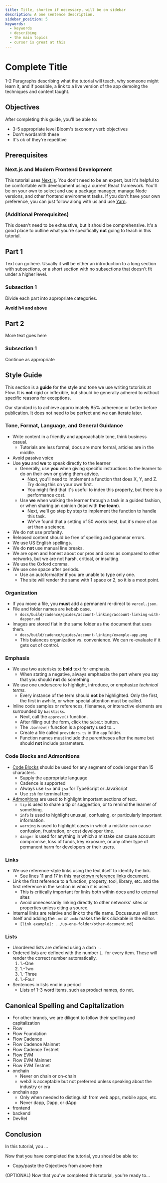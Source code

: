 ```yaml
---
title: Title, shorten if necessary, will be on sidebar
description: A one sentence description.
sidebar_position: 5
keywords:
  - keywords
  - describing
  - the main topics
  - cursor is great at this
---
```


# Complete Title

1-2 Paragraphs describing what the tutorial will teach, why someone might learn it, and if possible, a link to a live version of the app demoing the techniques and content taught.

## Objectives

After completing this guide, you'll be able to:

- 3-5 appropriate level Bloom's taxonomy verb objectives
- Don't wordsmith these
- It's ok of they're repetitive

## Prerequisites

### Next.js and Modern Frontend Development

This tutorial uses [Next.js]. You don't need to be an expert, but it's helpful to be comfortable with development using a current React framework. You'll be on your own to select and use a package manager, manage Node versions, and other frontend environment tasks. If you don't have your own preference, you can just follow along with us and use [Yarn].

### (Additional Prerequisites)

This doesn't need to be exhaustive, but it should be comprehensive. It's a good place to outline what you're specifically **not** going to teach in this tutorial.

## Part 1

Text can go here. Usually it will be either an introduction to a long section with subsections, or a short section with no subsections that doesn't fit under a higher level.

### Subsection 1

Divide each part into appropriate categories.

**Avoid h4 and above**

## Part 2

More text goes here

### Subsection 1

Continue as appropriate

## Style Guide

This section is a **guide** for the style and tone we use writing tutorials at Flow. It is **not** rigid or inflexible, but should be generally adhered to without specific reasons for exceptions.

Our standard is to achieve approximately 85% adherence or better before publication. It does not need to be perfect and we can iterate later.

### Tone, Format, Language, and General Guidance

- Write content in a friendly and approachable tone, think business casual.
  - Tutorials are less formal, docs are more formal, articles are in the middle.
- Avoid passive voice
- Use **you** and **we** to speak directly to the learner
  - Generally, use **you** when giving specific instructions to the learner to do on their own or giving them advice.
    - Next, you'll need to implement a function that does X, Y, and Z. Try doing this on your own first.
    - You might find that it's useful to index this property, but there is a performance cost.
  - Use **we** when walking the learner through a task in a guided fashion, or when sharing an opinion (lead with **the team**).
    - Next, we'll go step by step to implement the function to handle this task.
    - We've found that a setting of 50 works best, but it's more of an art than a science.
- We do not use profanity.
- Released content should be free of spelling and grammar errors.
- We use US English spellings.
- We do **not** use manual line breaks.
- We are open and honest about our pros and cons as compared to other networks, but we are not harsh, critical, or insulting.
- We use the Oxford comma.
- We use one space after periods.
  - Use an autoformatter if you are unable to type only one.
  - The site will render the same with 1 space or 2, so it is a moot point.

### Organization

- If you move a file, you **must** add a permanent re-direct to `vercel.json`.
- File and folder names are kebab case.
  - `docs/build/cadence/guides/account-linking/account-linking-with-dapper.md`
- Images are stored flat in the same folder as the document that uses them.
  - `docs/build/cadence/guides/account-linking/example-app.png`
  - This balances organization vs. convenience. We can re-evaluate if it gets out of control.

### Emphasis

- We use two asterisks to **bold** text for emphasis.
  - When stating a negative, always emphasize the part where you say that you should **not** do something.
- We use one underscore to highlight, introduce, or emphasize _technical terms_.
  - Every instance of the term should **not** be highlighted. Only the first, the first in awhile, or when special attention must be called.
- Inline code samples or references, filenames, or interactive elements are surrounded by `backticks`.
  - Next, call the `approve()` function.
  - After filling out the form, click the `Submit` button.
  - The `.borrow()` function is a property used to...
  - Create a file called `providers.ts` in the `app` folder.
  - Function names must include the parentheses after the name but should **not** include parameters.

### Code Blocks and Admonitions

- [Code Blocks] should be used for any segment of code longer than 15 characters.
  - Supply the appropriate language
  - Cadence is supported
  - Always use `tsx` and `jsx` for TypeScript or JavaScript
  - Use `zsh` for terminal text
- [Admonitions] are used to highlight important sections of text.
  - `tip` is used to share a tip or suggestion, or to remind the learner of something.
  - `info` is used to highlight unusual, confusing, or particularly important information.
  - `warning` is used to highlight cases in which a mistake can cause confusion, frustration, or cost developer time.
  - `danger` is used for anything in which a mistake can cause account compromise, loss of funds, key exposure, or any other type of permanent harm for developers or their users.

### Links

- We use reference-style links using the text itself to identify the link.
  - See lines 11 and 17 in this [markdown reference links] document.
- Link the first reference to a function, property, tool, library, etc. and the first reference in the section in which it is used.
  - This is critically important for links both within docs and to external sites
  - Avoid unnecessarily linking directly to other networks' sites or properties unless citing a source.
- Internal links are relative and link to the file name. Docusaurus will sort itself and adding the `.md` or `.mdx` makes the link clickable in the editor.
  - `[link example]: ../up-one-folder/other-document.md]`

### Lists

- Unordered lists are defined using a dash `-`.
- Ordered lists are defined with the number `1.` for every item. These will render the correct number automatically.
  1. 1.-One
  1. 1.-Two
  1. 1.-Three
  1. 1.-Four
- Sentences in lists end in a period
  - Lists of 1-3 word items, such as product names, do not.

## Canonical Spelling and Capitalization

- For other brands, we are diligent to follow their spelling and capitalization
- Flow
- Flow Foundation
- Flow Cadence
- Flow Cadence Mainnet
- Flow Cadence Testnet
- Flow EVM
- Flow EVM Mainnet
- Flow EVM Testnet
- onchain
  - Never on chain or on-chain
  - web3 is acceptable but not preferred unless speaking about the industry or era
- onchain app
  - Only when needed to distinguish from web apps, mobile apps, etc.
  - Never dapp, Dapp, or dApp
- frontend
- backend
- DevRel

## Conclusion

In this tutorial, you ...

Now that you have completed the tutorial, you should be able to:

- Copy/paste the Objectives from above here

(OPTIONAL) Now that you've completed this tutorial, you're ready to...

<!-- Reference-style links, will not render on page -->

[Cadence]: https://cadence-lang.org/docs
[Next.js]: https://nextjs.org/docs/app/getting-started/installation
[Yarn]: https://yarnpkg.com
[Code Blocks]: https://docusaurus.io/docs/markdown-features/code-blocks
[Admonitions]: https://docusaurus.io/docs/markdown-features/admonitions
[markdown reference links]: https://gist.github.com/emedinaa/28ed71b450243aba48accd634679f805

